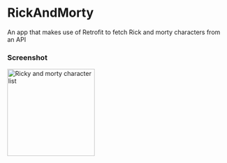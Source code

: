 # RickAndMorty
An app that makes use of Retrofit to fetch Rick and morty characters from an API

### Screenshot
<img src="https://user-images.githubusercontent.com/52785343/119094414-e89c6380-ba08-11eb-82dd-2c0be2af7681.png" width="200" alt="Ricky and morty character list">
